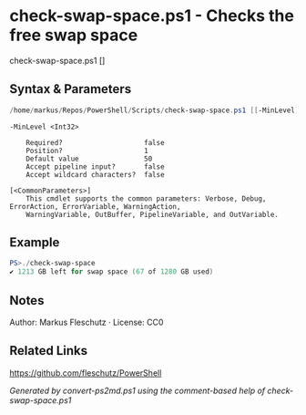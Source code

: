 # check-swap-space.ps1 - Checks the free swap space

check-swap-space.ps1 [<min-level>]

## Syntax & Parameters
```powershell
/home/markus/Repos/PowerShell/Scripts/check-swap-space.ps1 [[-MinLevel] <Int32>] [<CommonParameters>]
```

```
-MinLevel <Int32>
    
    Required?                    false
    Position?                    1
    Default value                50
    Accept pipeline input?       false
    Accept wildcard characters?  false
```

```
[<CommonParameters>]
    This cmdlet supports the common parameters: Verbose, Debug, ErrorAction, ErrorVariable, WarningAction, 
    WarningVariable, OutBuffer, PipelineVariable, and OutVariable.
```

## Example
```powershell
PS>./check-swap-space
✔️ 1213 GB left for swap space (67 of 1280 GB used)
```


## Notes
Author: Markus Fleschutz · License: CC0

## Related Links
https://github.com/fleschutz/PowerShell

*Generated by convert-ps2md.ps1 using the comment-based help of check-swap-space.ps1*
